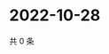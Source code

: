 # 2022-10-28

共 0 条

<!-- BEGIN WEIBO -->
<!-- 最后更新时间 Fri Oct 28 2022 22:16:27 GMT+0800 (China Standard Time) -->

<!-- END WEIBO -->
